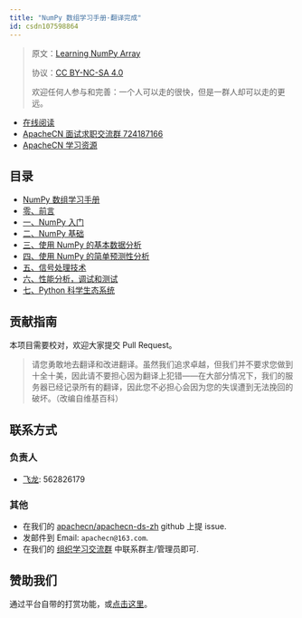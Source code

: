 ```yaml
---
title: "NumPy 数组学习手册·翻译完成"
id: csdn107598864
---
```


> 原文：[Learning NumPy Array](https://libgen.lc/item/index.php?md5=7529297EC3B8838C314C2B470ED591B8)
> 
> 协议：[CC BY-NC-SA 4.0](http://creativecommons.org/licenses/by-nc-sa/4.0/)
> 
> 欢迎任何人参与和完善：一个人可以走的很快，但是一群人却可以走的更远。

*   [在线阅读](https://ds.apachecn.org/)
*   [ApacheCN 面试求职交流群 724187166](https://jq.qq.com/?_wv=1027&k=54ujcL3)
*   [ApacheCN 学习资源](http://www.apachecn.org/)

## 目录

*   [NumPy 数组学习手册](https://github.com/apachecn/apachecn-ds-zh/blob/master/docs/learn-numpy-array/README.md)
*   [零、前言](https://github.com/apachecn/apachecn-ds-zh/blob/master/docs/learn-numpy-array/0.md)
*   [一、NumPy 入门](https://github.com/apachecn/apachecn-ds-zh/blob/master/docs/learn-numpy-array/1.md)
*   [二、NumPy 基础](https://github.com/apachecn/apachecn-ds-zh/blob/master/docs/learn-numpy-array/2.md)
*   [三、使用 NumPy 的基本数据分析](https://github.com/apachecn/apachecn-ds-zh/blob/master/docs/learn-numpy-array/3.md)
*   [四、使用 NumPy 的简单预测性分析](https://github.com/apachecn/apachecn-ds-zh/blob/master/docs/learn-numpy-array/4.md)
*   [五、信号处理技术](https://github.com/apachecn/apachecn-ds-zh/blob/master/docs/learn-numpy-array/5.md)
*   [六、性能分析，调试和测试](https://github.com/apachecn/apachecn-ds-zh/blob/master/docs/learn-numpy-array/6.md)
*   [七、Python 科学生态系统](https://github.com/apachecn/apachecn-ds-zh/blob/master/docs/learn-numpy-array/7.md)

## 贡献指南

本项目需要校对，欢迎大家提交 Pull Request。

> 请您勇敢地去翻译和改进翻译。虽然我们追求卓越，但我们并不要求您做到十全十美，因此请不要担心因为翻译上犯错——在大部分情况下，我们的服务器已经记录所有的翻译，因此您不必担心会因为您的失误遭到无法挽回的破坏。（改编自维基百科）

## 联系方式

### 负责人

*   [飞龙](https://github.com/wizardforcel): 562826179

### 其他

*   在我们的 [apachecn/apachecn-ds-zh](https://github.com/apachecn/apachecn-ds-zh) github 上提 issue.
*   发邮件到 Email: `apachecn@163.com`.
*   在我们的 [组织学习交流群](http://www.apachecn.org/organization/348.html) 中联系群主/管理员即可.

## 赞助我们

通过平台自带的打赏功能，或[点击这里](https://imgconvert.csdnimg.cn/aHR0cDovL2hvbWUuYXBhY2hlY24ub3JnL2ltZy9hYm91dC9kb25hdGUuanBn?x-oss-process=image/format,png)。